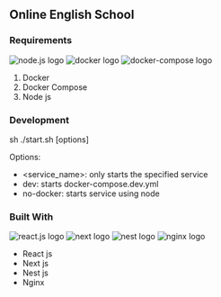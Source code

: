 ## Online English School

### Requirements

![node.js logo](/frontend/src/public/nodejs.png)
![docker logo](/frontend/src/public/docker.png)
![docker-compose logo](/frontend/src/public/docker-compose.png)

1. Docker
2. Docker Compose
3. Node js

### Development

sh ./start.sh [options]

Options:
* <service_name>: only starts the specified service
* dev: starts docker-compose.dev.yml
* no-docker: starts service using node

### Built With

![react.js logo](/frontend/src/public/react.png)
![next logo](/frontend/src/public/next-js.png)
![nest logo](/frontend/src/public/nest-js.png)
![nginx logo](/frontend/src/public/nginx.png)

* React js
* Next js
* Nest js
* Nginx

